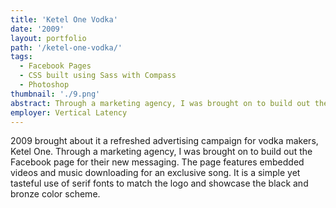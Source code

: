 ```yaml
---
title: 'Ketel One Vodka'
date: '2009'
layout: portfolio
path: '/ketel-one-vodka/'
tags:
  - Facebook Pages
  - CSS built using Sass with Compass
  - Photoshop
thumbnail: './9.png'
abstract: Through a marketing agency, I was brought on to build out the Facebook page for their new messaging.
employer: Vertical Latency
---
```


2009 brought about it a refreshed advertising campaign for vodka makers, Ketel One. Through a marketing agency, I was brought on to build out the Facebook page for their new messaging. The page features embedded videos and music downloading for an exclusive song. It is a simple yet tasteful use of serif fonts to match the logo and showcase the black and bronze color scheme.
